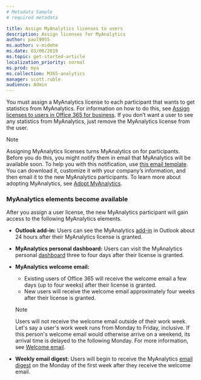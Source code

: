 ```yaml
---
# Metadata Sample
# required metadata

title: Assign MyAnalytics licenses to users
description: Assign licenses for MyAnalytics
author: paul9955
ms.author: v-midehm
ms.date: 03/06/2019
ms.topic: get-started-article
localization_priority: normal 
ms.prod: mya
ms.collection: M365-analytics
manager: scott.ruble
audience: Admin
---
```


You must assign a MyAnalytics license to each participant that wants to get statistics from MyAnalytics. For information on how to do this, see [Assign licenses to users in Office 365 for business](https://support.office.com/en-us/article/assign-licenses-to-users-in-office-365-for-business-997596b5-4173-4627-b915-36abac6786dc). If you don’t want a user to see any statistics from MyAnalytics, just remove the MyAnalytics license from the user.

> [!Note]
> Assigning MyAnalytics licenses turns MyAnalytics on for participants. Before you do this, you might notify them in email that MyAnalytics will be available soon. To help you with this notification, use [this email template](MyAnalytics-announcement-template.docx). You can download it, customize it with your company’s information, and then email it to the new MyAnalytics participants. To learn more about adopting MyAnalytics, see [Adopt MyAnalytics](../Use/MyA-Adoption/adopt-myanalytics.md).  

### MyAnalytics elements become available

<!-- Updated for Anu and Sourabh Feb 2019: -->

After you assign a user license, the new MyAnalytics participant will gain access to the following MyAnalytics elements.  

<!--  
> [!Note]
> The following timeframes pertain to the March 2019 distribution of MyAnalytics features. 
-->

 * **Outlook add-in:** Users can see the MyAnalytics [add-in](../Use/add-in.md) in Outlook about 24 hours after their MyAnalytics license is granted.

 * **MyAnalytics personal dashboard:** Users can visit the MyAnalytics personal [dashboard](../Use/dashboard-2.md) three to four days after their license is granted.

 * **MyAnalytics welcome email:** 
      * Existing users of Office 365 will receive the welcome email a few days (up to four weeks) after their license is granted. 
      * New users will receive the welcome email approximately four weeks after their license is granted. 
     
    > [!Note]
    > Users will not receive the welcome email outside of their work week. Let's say a user's work week runs from Monday to Friday, inclusive. If this person's welcome email would otherwise arrive on a weekend, its arrival time is delayed to the following Monday. For more information, see [Welcome email](../Use/MyA-Welcome-email.md).

 * **Weekly email digest:** Users will begin to receive the MyAnalytics [email digest](../Use/email-digest-2.md) on the Monday of the first week after they receive the welcome email.
